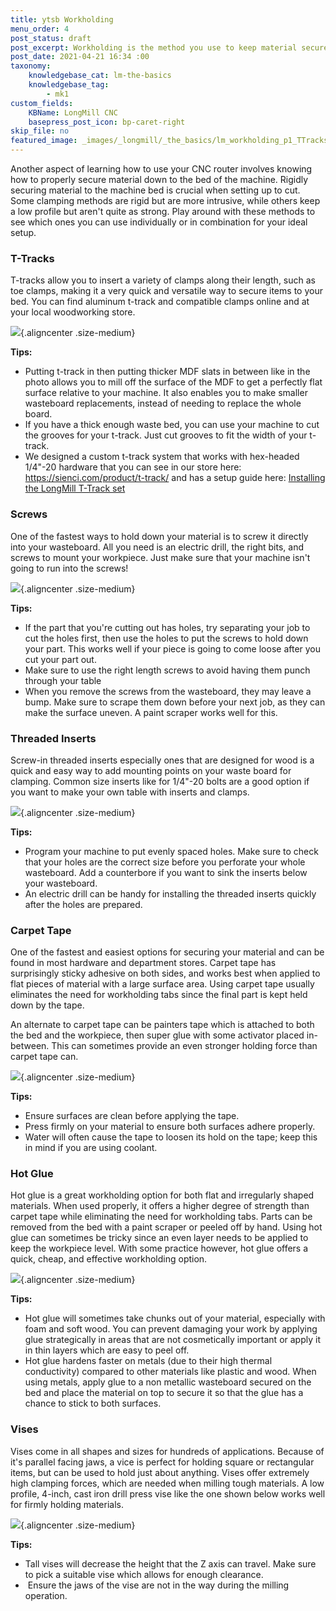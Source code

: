 ```yaml
---
title: ytsb Workholding
menu_order: 4
post_status: draft
post_excerpt: Workholding is the method you use to keep material secured while cutting on a CNC machine. Methods include T-tracks, threaded inserts, clamps and hot glue.
post_date: 2021-04-21 16:34 :00
taxonomy:
    knowledgebase_cat: lm-the-basics
    knowledgebase_tag:
        - mk1
custom_fields:
    KBName: LongMill CNC
    basepress_post_icon: bp-caret-right
skip_file: no
featured_image: _images/_longmill/_the_basics/lm_workholding_p1_TTracks.PNG
---
```

<p><!-- wp:heading {"level":1} --><!-- /wp:heading -->

<!-- wp:paragraph --></p>
<p>Another aspect of learning how to use your CNC router involves knowing how to properly secure material down to the bed of the machine. Rigidly securing material to the machine bed is crucial when setting up to cut. Some clamping methods are rigid but are more intrusive, while others keep a low profile but aren't quite as strong. Play around with these methods to see which ones you can use individually or in combination for your ideal setup.</p>
<p><!-- /wp:paragraph -->

<!-- wp:heading {"level":3} --></p>
<h3>T-Tracks</h3>
<p><!-- /wp:heading -->

<!-- wp:paragraph --></p>
<p>T-tracks allow you to insert a variety of clamps along their length, such as toe clamps, making it a very quick and versatile way to secure items to your bed. You can find aluminum t-track and compatible clamps online and at your local woodworking store.</p>
<p><!-- /wp:paragraph -->

<!-- wp:image {"id":12476} --></p>

![](/_images/_longmill/_the_basics/lm_workholding_p1_TTracks.PNG){.aligncenter .size-medium}
<p><!-- /wp:image -->

<!-- wp:paragraph --></p>
<p><strong>Tips:</strong></p>
<p><!-- /wp:paragraph -->

<!-- wp:list --></p>
<ul>
<li>Putting t-track in then putting thicker MDF slats in between like in the photo allows you to mill off the surface of the MDF to get a perfectly flat surface relative to your machine. It also enables you to make smaller wasteboard replacements, instead of needing to replace the whole board.</li>
<li>If you have a thick enough waste bed, you can use your machine to cut the grooves for your t-track. Just cut grooves to fit the width of your t-track.</li>
<li>We designed a custom t-track system that works with hex-headed 1/4"-20 hardware that you can see in our store here: <a href="https://sienci.com/product/t-track/" target="_blank" rel="noopener">https://sienci.com/product/t-track/</a> and has a setup guide here: <a href="https://resources.sienci.com/view/assembling-add-ons/" target="_blank" rel="noopener">Installing the LongMill T-Track set</a></li>
</ul>

<h3>Screws</h3>

<p>One of the fastest ways to hold down your material is to screw it directly into your wasteboard. All you need is an electric drill, the right bits, and screws to mount your workpiece. Just make sure that your machine isn't going to run into the screws!</p>

![](/_images/_longmill/_the_basics/lm_workholding_p2_Screws.jpg){.aligncenter .size-medium}

<p><strong>Tips:</strong></p>

<ul>
<li>If the part that you're cutting out has holes, try separating your job to cut the holes first, then use the holes to put the screws to hold down your part. This works well if your piece is going to come loose after you cut your part out.</li>
<li>Make sure to use the right length screws to avoid having them punch through your table</li>
<li>When you remove the screws from the wasteboard, they may leave a bump. Make sure to scrape them down before your next job, as they can make the surface uneven. A paint scraper works well for this.</li>
</ul>

<p><!-- /wp:list -->

<!-- wp:heading {"level":3} --></p>

<h3>Threaded Inserts</h3>

<p><!-- /wp:heading -->

<!-- wp:paragraph --></p>
<p>Screw-in threaded inserts especially ones that are designed for wood is a quick and easy way to add mounting points on your waste board for clamping. Common size inserts like for 1/4"-20 bolts are a good option if you want to make your own table with inserts and clamps.</p>
<p><!-- /wp:paragraph -->

<!-- wp:image {"align":"center"} --></p>

![](/_images/_longmill/_the_basics/lm_workholding_p3_ThreadedIn.jpg){.aligncenter .size-medium}

</div>
<p><!-- /wp:image -->

<!-- wp:paragraph --></p>
<p><strong>Tips:</strong></p>
<p><!-- /wp:paragraph -->

<!-- wp:list --></p>
<ul>
<li>Program your machine to put evenly spaced holes. Make sure to check that your holes are the correct size before you perforate your whole wasteboard. Add a counterbore if you want to sink the inserts below your wasteboard.</li>
<li>An electric drill can be handy for installing the threaded inserts quickly after the holes are prepared.</li>
</ul>

<p><!-- /wp:list -->

<!-- wp:heading {"level":3} --></p>

<h3>Carpet Tape</h3>

<p><!-- /wp:heading -->

<!-- wp:paragraph --></p>
<p>One of the fastest and easiest options for securing your material and can be found in most hardware and department stores. Carpet tape has surprisingly sticky adhesive on both sides, and works best when applied to flat pieces of material with a large surface area. Using carpet tape usually eliminates the need for workholding tabs since the final part is kept held down by the tape.</p>
<p>An alternate to carpet tape can be painters tape which is attached to both the bed and the workpiece, then super glue with some activator placed in-between. This can sometimes provide an even stronger holding force than carpet tape can.</p>
<p><!-- /wp:paragraph -->

<!-- wp:image {"id":1440,"align":"center"} --></p>

![](../../_images/_longmill/_the_basics/lm_workholding_p4_Tape.jpg){.aligncenter .size-medium}
</div>
<p><!-- /wp:image -->

<!-- wp:paragraph --></p>
<p><strong>Tips:</strong></p>
<p><!-- /wp:paragraph -->

<!-- wp:list --></p>
<ul>
<li>Ensure surfaces are clean before applying the tape.</li>
<li>Press firmly on your material to ensure both surfaces adhere properly.</li>
<li>Water will often cause the tape to loosen its hold on the tape; keep this in mind if you are using coolant.</li>
</ul>
<p><!-- /wp:list -->

<!-- wp:heading {"level":3} --></p>
<h3>Hot Glue</h3>
<p><!-- /wp:paragraph -->

<!-- wp:paragraph --></p>
<p>Hot glue is a great workholding option for both flat and irregularly shaped materials. When used properly, it offers a higher degree of strength than carpet tape while eliminating the need for workholding tabs. Parts can be removed from the bed with a paint scraper or peeled off by hand. Using hot glue can sometimes be tricky since an even layer needs to be applied to keep the workpiece level. With some practice however, hot glue offers a quick, cheap, and effective workholding option.</p>
<p><!-- /wp:paragraph -->

<!-- wp:image {"id":1537,"align":"center"} --></p>

![](/_images/_longmill/_the_basics/lm_workholding_p5_HotGlue.jpg){.aligncenter .size-medium}
</div>
<p><!-- /wp:image -->

<!-- wp:paragraph --></p>
<p><strong>Tips:</strong></p>
<p><!-- /wp:paragraph -->

<!-- wp:list --></p>
<ul>
<li>Hot glue will sometimes take chunks out of your material, especially with foam and soft wood. You can prevent damaging your work by applying glue strategically in areas that are not cosmetically important or apply it in thin layers which are easy to peel off.</li>
<li>Hot glue hardens faster on metals (due to their high thermal conductivity) compared to other materials like plastic and wood. When using metals, apply glue to a non metallic wasteboard secured on the bed and place the material on top to secure it so that the glue has a chance to stick to both surfaces.</li>
</ul>
<p><!-- /wp:list -->

<!-- wp:heading {"level":3} --></p>
<h3>Vises</h3>
<p><!-- /wp:heading -->

<!-- wp:paragraph --></p>
<p>Vises come in all shapes and sizes for hundreds of applications. Because of it's parallel facing jaws, a vice is perfect for holding square or rectangular items, but can be used to hold just about anything. Vises offer extremely high clamping forces, which are needed when milling tough materials. A low profile, 4-inch, cast iron drill press vise like the one shown below works well for firmly holding materials.</p>
<p><!-- /wp:paragraph -->

<!-- wp:image {"id":1448,"align":"center"} --></p>

![](/_images/_longmill/_the_basics/lm_workholding_p6_Vise.jpg){.aligncenter .size-medium}
</div>
<p><!-- /wp:image -->

<!-- wp:paragraph --></p>
<p><strong>Tips:</strong></p>
<p><!-- /wp:paragraph -->

<!-- wp:list --></p>
<ul>
<li>Tall vises will decrease the height that the Z axis can travel. Make sure to pick a suitable vise which allows for enough clearance.</li>
<li> Ensure the jaws of the vise are not in the way during the milling operation.</li>
</ul>
<p><!-- /wp:list --></p>